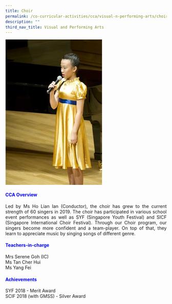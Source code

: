 ```yaml
---
title: Choir
permalink: /co-curricular-activities/cca/visual-n-performing-arts/choir/
description: ""
third_nav_title: Visual and Performing Arts
---
```

<img src="/images/Capture2.jpg" style="width:60%">

<h4 style="color:blue;">CCA Overview</h4>
<p style="text-align: justify;">Led by Ms Ho Lian Ian (Conductor), the choir has grew to the current strength of 60 singers in 2019. The choir has participated in various school event performances as well as SYF (Singapore Youth Festival) and SICF (Singapore International Choir Festival). Through our Choir program, our singers become more confident and a team-player. On top of that, they learn to appreciate music by singing songs of different genre.</p>

<h4 style="color:blue;">Teachers-in-charge</h4>
Mrs Serene Goh (IC) <br>
Ms Tan Cher Hui<br>
Ms Yang Fei<br>

<h4 style="color:blue;">Achievements</h4>
SYF 2018 - Merit Award <br>
SCIF 2018 (with GMSS) - Silver Award